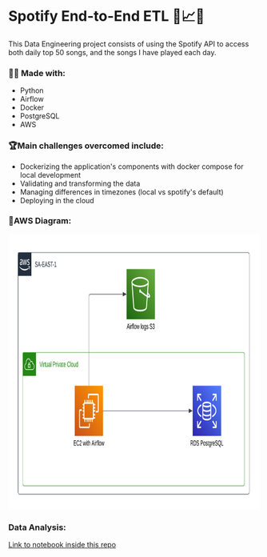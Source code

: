 # Spotify End-to-End ETL 🎵📈👷
This Data Engineering project consists of using the Spotify API to access both daily top 50 songs, and the songs I have played each day.

### 👷‍♂️ Made with:
- Python
- Airflow
- Docker
- PostgreSQL
- AWS

### 🏆Main challenges overcomed include:
- Dockerizing the application's components with docker compose for local development
- Validating and transforming the data
- Managing differences in timezones (local vs spotify's default)
- Deploying in the cloud

###  📌AWS Diagram:
<img src="https://github.com/kukelia/spotify-ETL/blob/master/img/spoty-etl.png" alt= “” width="900" height="550">

### Data Analysis:
<a href="https://github.com/tomaszbk/spotify-ETL/blob/master/notebooks/data_analysis/data_analysis.pdf">Link to notebook inside this repo</a>

